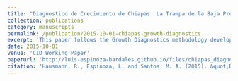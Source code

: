 ```yaml
---
title: "Diagnostico de Crecimiento de Chiapas: La Trampa de la Baja Productividad"
collection: publications
category: manuscripts
permalink: /publication/2015-10-01-chiapas-growth-diagnostics
excerpt: 'This paper follows the Growth Diagnostics methodology developed by Hausmann, Rodrik and Velasco (2005), and adapts it to the subnational context to identify the most binding constraints to economic growth in Chiapas. Our conclusion is that Chiapas suffers from a (low) productivity trap. Its main problem is a low complexity economy, a reflection of its few productive capabilities.'
date: 2015-10-01
venue: 'CID Working Paper'
paperurl: 'http://luis-espinoza-bardales.github.io/files/chiapas_diagnostics_cid_wp_304.pdf'
citation: 'Hausmann, R., Espinoza, L. and Santos, M. A. (2015). &quot;Diagnóstico de Crecimiento de ChiapasL La Trampa de la Baja Productividad.&quot; <i>CID Working Paper</i>. No. 304.'
---
```

